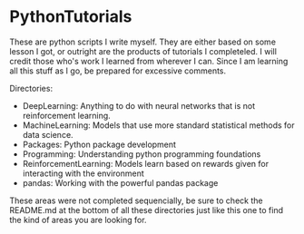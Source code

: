 # PythonTutorials
These are python scripts I write myself.
They are either based on some lesson I got, or outright are the products of tutorials I completeled.
I will credit those who's work I learned from wherever I can.
Since I am learning all this stuff as I go, be prepared for excessive comments.

Directories:
- DeepLearning: Anything to do with neural networks that is not reinforcement learning.
- MachineLearning: Models that use more standard statistical methods for data science.
- Packages: Python package development
- Programming: Understanding python programming foundations
- ReinforcementLearning: Models learn based on rewards given for interacting with the environment
- pandas: Working with the powerful pandas package

These areas were not completed sequencially, be sure to check the README.md at the bottom of all these directories just like this one to find the kind of areas you are looking for.
